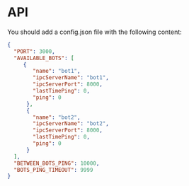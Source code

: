 # API

You should add a config.json file with the following content:

```json
{
  "PORT": 3000,
  "AVAILABLE_BOTS": [
     {
        "name": "bot1",
        "ipcServerName": "bot1",
        "ipcServerPort": 8000,
        "lastTimePing": 0,
        "ping": 0
      },
      {
        "name": "bot2",
        "ipcServerName": "bot2",
        "ipcServerPort": 8000,
        "lastTimePing": 0,
        "ping": 0
      }
  ],
  "BETWEEN_BOTS_PING": 10000,
  "BOTS_PING_TIMEOUT": 9999
}
```